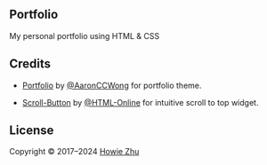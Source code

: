 ## Portfolio

My personal portfolio using HTML & CSS

## Credits

- [Portfolio](https://github.com/AaronCCWong/portfolio) by [@AaronCCWong](https://github.com/AaronCCWong/) for portfolio theme.

- [Scroll-Button](https://html-online.com/articles/dynamic-scroll-back-top-page-button-javascript/) by [@HTML-Online](https://html-online.com) for intuitive scroll to top widget.

## License

Copyright © 2017–2024 [Howie Zhu](https://howiezhu.com)
